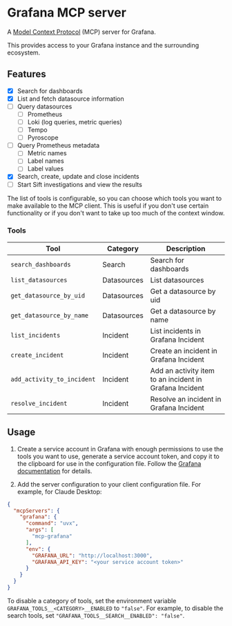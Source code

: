 # Grafana MCP server

A [Model Context Protocol][mcp] (MCP) server for Grafana. 

This provides access to your Grafana instance and the surrounding ecosystem.

## Features

- [x] Search for dashboards
- [x] List and fetch datasource information
- [ ] Query datasources
  - [ ] Prometheus
  - [ ] Loki (log queries, metric queries)
  - [ ] Tempo
  - [ ] Pyroscope
- [ ] Query Prometheus metadata
  - [ ] Metric names
  - [ ] Label names
  - [ ] Label values
- [x] Search, create, update and close incidents
- [ ] Start Sift investigations and view the results

The list of tools is configurable, so you can choose which tools you want to make available to the MCP client.
This is useful if you don't use certain functionality or if you don't want to take up too much of the context window.

### Tools

| Tool | Category | Description |
| --- | --- | --- |
| `search_dashboards` | Search | Search for dashboards |
| `list_datasources` | Datasources | List datasources |
| `get_datasource_by_uid` | Datasources | Get a datasource by uid |
| `get_datasource_by_name` | Datasources | Get a datasource by name |
| `list_incidents` | Incident | List incidents in Grafana Incident |
| `create_incident` | Incident | Create an incident in Grafana Incident |
| `add_activity_to_incident` | Incident | Add an activity item to an incident in Grafana Incident |
| `resolve_incident` | Incident | Resolve an incident in Grafana Incident |

## Usage

1. Create a service account in Grafana with enough permissions to use the tools you want to use,
generate a service account token, and copy it to the clipboard for use in the configuration file.
Follow the [Grafana documentation][service-account] for details.

2. Add the server configuration to your client configuration file. For example, for Claude Desktop:

```json
{
  "mcpServers": {
    "grafana": {
      "command": "uvx",
      "args": [
        "mcp-grafana"
      ],
      "env": {
        "GRAFANA_URL": "http://localhost:3000",
        "GRAFANA_API_KEY": "<your service account token>"
      }
    }
  }
}
```

To disable a category of tools, set the environment variable `GRAFANA_TOOLS__<CATEGORY>__ENABLED` to `"false"`.
For example, to disable the search tools, set `"GRAFANA_TOOLS__SEARCH__ENABLED": "false"`.

[mcp]: https://modelcontextprotocol.io/
[service-account]: https://grafana.com/docs/grafana/latest/administration/service-accounts/

